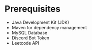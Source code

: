 # Prerequisites

- Java Development Kit (JDK)
- Maven for dependency management
- MySQL Database
- Discord Bot Token
- Leetcode API

